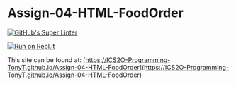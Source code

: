 # Assign-04-HTML-FoodOrder
[![GitHub's Super Linter](https://github.com/ICS2O-Programming-TonyT/Assign-04-HTML-FoodOrder/workflows/GitHub's%20Super%20Linter/badge.svg)](https://github.com/ICS2O-Programming-TonyT/Assign-04-HTML-FoodOrder/actions)


[![Run on Repl.it](https://repl.it/badge/github/ICS2O-Programming-TonyT/Assign-04-HTML-FoodOrder)](https://repl.it/github/ICS2O-Programming-TonyT/Assign-04-HTML-FoodOrder)


This site can be found at: [https://ICS2O-Programming-TonyT.github.io/Assign-04-HTML-FoodOrder](https://ICS2O-Programming-TonyT.github.io/Assign-04-HTML-FoodOrder)